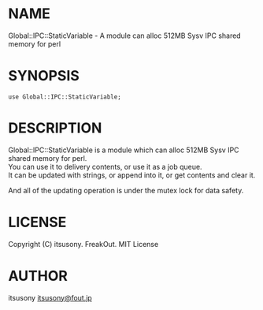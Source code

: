 # NAME

Global::IPC::StaticVariable - A module can alloc 512MB Sysv IPC shared memory for perl

# SYNOPSIS

    use Global::IPC::StaticVariable;

# DESCRIPTION

Global::IPC::StaticVariable is a module which can alloc 512MB Sysv IPC shared memory for perl.  
You can use it to delivery contents, or use it as a job queue.  
It can be updated with strings, or append into it, or get contents and clear it.  

And all of the updating operation is under the mutex lock for data safety.  

# LICENSE

Copyright (C) itsusony. FreakOut.
MIT License

# AUTHOR

itsusony <itsusony@fout.jp>
